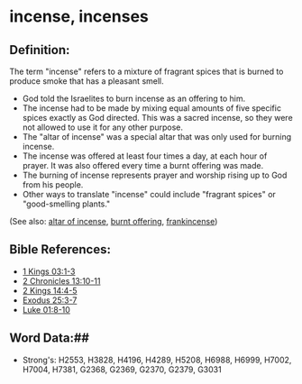 # incense, incenses #

## Definition: ##

The term "incense" refers to a mixture of fragrant spices that is burned to produce smoke that has a pleasant smell. 

 * God told the Israelites to burn incense as an offering to him.
 * The incense had to be made by mixing equal amounts of five specific spices exactly as God directed. This was a sacred incense, so they were not allowed to use it for any other purpose.
 * The "altar of incense" was a special altar that was only used for burning incense.
 * The incense was offered at least four times a day, at each hour of prayer. It was also offered every time a burnt offering was made.
 * The burning of incense represents prayer and worship rising up to God from his people.
 * Other ways to translate "incense" could include "fragrant spices" or "good-smelling plants."

(See also: [altar of incense](altarofincense.md), [burnt offering](burntoffering.md), [frankincense](frankincense.md))

## Bible References: ##

* [1 Kings 03:1-3](rc://en/tn/help/1ki/03/01)
* [2 Chronicles 13:10-11](rc://en/tn/help/2ch/13/10)
* [2 Kings 14:4-5](rc://en/tn/help/2ki/14/04)
* [Exodus 25:3-7](rc://en/tn/help/exo/25/03)
* [Luke 01:8-10](rc://en/tn/help/luk/01/08)

## Word Data:##

* Strong's: H2553, H3828, H4196, H4289, H5208, H6988, H6999, H7002, H7004, H7381, G2368, G2369, G2370, G2379, G3031
